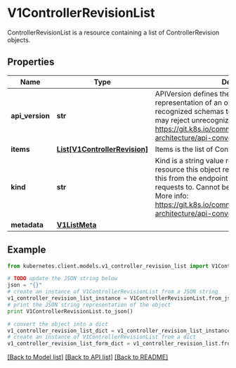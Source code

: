 # V1ControllerRevisionList

ControllerRevisionList is a resource containing a list of ControllerRevision objects.

## Properties

Name | Type | Description | Notes
------------ | ------------- | ------------- | -------------
**api_version** | **str** | APIVersion defines the versioned schema of this representation of an object. Servers should convert recognized schemas to the latest internal value, and may reject unrecognized values. More info: https://git.k8s.io/community/contributors/devel/sig-architecture/api-conventions.md#resources | [optional] 
**items** | [**List[V1ControllerRevision]**](V1ControllerRevision.md) | Items is the list of ControllerRevisions | 
**kind** | **str** | Kind is a string value representing the REST resource this object represents. Servers may infer this from the endpoint the kubernetes.client submits requests to. Cannot be updated. In CamelCase. More info: https://git.k8s.io/community/contributors/devel/sig-architecture/api-conventions.md#types-kinds | [optional] 
**metadata** | [**V1ListMeta**](V1ListMeta.md) |  | [optional] 

## Example

```python
from kubernetes.client.models.v1_controller_revision_list import V1ControllerRevisionList

# TODO update the JSON string below
json = "{}"
# create an instance of V1ControllerRevisionList from a JSON string
v1_controller_revision_list_instance = V1ControllerRevisionList.from_json(json)
# print the JSON string representation of the object
print V1ControllerRevisionList.to_json()

# convert the object into a dict
v1_controller_revision_list_dict = v1_controller_revision_list_instance.to_dict()
# create an instance of V1ControllerRevisionList from a dict
v1_controller_revision_list_form_dict = v1_controller_revision_list.from_dict(v1_controller_revision_list_dict)
```
[[Back to Model list]](../README.md#documentation-for-models) [[Back to API list]](../README.md#documentation-for-api-endpoints) [[Back to README]](../README.md)


